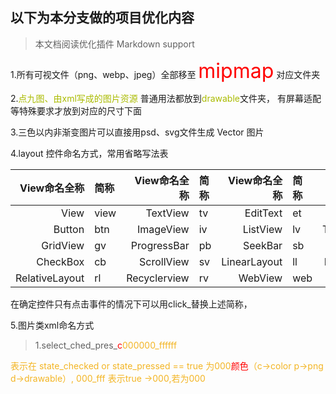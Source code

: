 ## 以下为本分支做的项目优化内容
> 本文档阅读优化插件 Markdown support 

1.所有可视文件（png、webp、jpeg）全部移至 <font size=6 color="#FF0000">mipmap</font>  对应文件夹

2.<font color="#aabb00">点九图、由xml写成的图片资源 </font>普通用法都放到<font color="#aabb00">drawable</font>文件夹，
有屏幕适配等特殊要求才放到对应的尺寸下面

3.三色以内非渐变图片可以直接用psd、svg文件生成 Vector 图片

4.layout 控件命名方式，常用省略写法表

 View命名全称 | 简称| View命名全称 | 简称|View命名全称 | 简称| View命名全称 | 简称
----------:|:-------|----------:|:---------|----------:|:---------|----------:|:-------
View|view|TextView|tv|EditText|et|Spinner	|pn
Button|btn|ImageView|iv|ListView|lv|ToggleButton|tb
GridView|gv|ProgressBar|pb|SeekBar|sb|RadioButtion|rb
CheckBox|cb|ScrollView|sv|LinearLayout|ll|FrameLayout|fl
RelativeLayout|rl|Recyclerview|rv|WebView|web|VideoView|vv

在确定控件只有点击事件的情况下可以用click_替换上述简称，

5.图片类xml命名方式
>1.select_ched_pres_<font color="#FF0000">c</font><font color="#F3B524">000000_ffffff<font>

表示在 state_checked or state_pressed == true 为000<font color="#FF0000">颜色</font>（c->color  p->png  d->drawable）,
<font color="#F3B524">000_fff 表示true ->000,若为000<font>